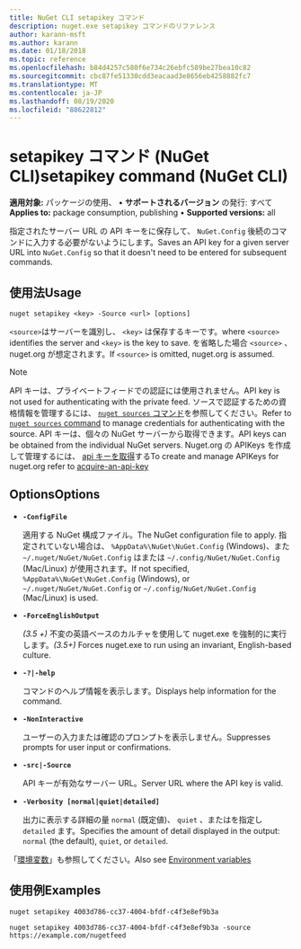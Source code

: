 ```yaml
---
title: NuGet CLI setapikey コマンド
description: nuget.exe setapikey コマンドのリファレンス
author: karann-msft
ms.author: karann
ms.date: 01/18/2018
ms.topic: reference
ms.openlocfilehash: b84d4257c580f6e734c26ebfc589be27bea10c82
ms.sourcegitcommit: cbc87fe51330cdd3eacaad3e8656eb4258882fc7
ms.translationtype: MT
ms.contentlocale: ja-JP
ms.lasthandoff: 08/19/2020
ms.locfileid: "88622812"
---
```

# <a name="setapikey-command-nuget-cli"></a><span data-ttu-id="98398-103">setapikey コマンド (NuGet CLI)</span><span class="sxs-lookup"><span data-stu-id="98398-103">setapikey command (NuGet CLI)</span></span>

<span data-ttu-id="98398-104">**適用対象:** パッケージの使用、 &bullet; **サポートされるバージョン** の発行: すべて</span><span class="sxs-lookup"><span data-stu-id="98398-104">**Applies to:** package consumption, publishing &bullet; **Supported versions:** all</span></span>

<span data-ttu-id="98398-105">指定されたサーバー URL の API キーをに保存して、 `NuGet.Config` 後続のコマンドに入力する必要がないようにします。</span><span class="sxs-lookup"><span data-stu-id="98398-105">Saves an API key for a given server URL into `NuGet.Config` so that it doesn't need to be entered for subsequent commands.</span></span>

## <a name="usage"></a><span data-ttu-id="98398-106">使用法</span><span class="sxs-lookup"><span data-stu-id="98398-106">Usage</span></span>

```cli
nuget setapikey <key> -Source <url> [options]
```

<span data-ttu-id="98398-107">`<source>`はサーバーを識別し、 `<key>` は保存するキーです。</span><span class="sxs-lookup"><span data-stu-id="98398-107">where `<source>` identifies the server and `<key>` is the key to save.</span></span> <span data-ttu-id="98398-108">を省略した場合 `<source>` 、nuget.org が想定されます。</span><span class="sxs-lookup"><span data-stu-id="98398-108">If `<source>` is omitted, nuget.org is assumed.</span></span> 

> [!NOTE]
> <span data-ttu-id="98398-109">API キーは、プライベートフィードでの認証には使用されません。</span><span class="sxs-lookup"><span data-stu-id="98398-109">API key is not used for authenticating with the private feed.</span></span> <span data-ttu-id="98398-110">ソースで認証するための資格情報を管理するには、 [ `nuget sources` コマンド](../cli-reference/cli-ref-sources.md)を参照してください。</span><span class="sxs-lookup"><span data-stu-id="98398-110">Refer to [`nuget sources` command](../cli-reference/cli-ref-sources.md) to manage credentials for authenticating with the source.</span></span>
> <span data-ttu-id="98398-111">API キーは、個々の NuGet サーバーから取得できます。</span><span class="sxs-lookup"><span data-stu-id="98398-111">API keys can be obtained from the individual NuGet servers.</span></span> <span data-ttu-id="98398-112">Nuget.org の APIKeys を作成して管理するには、 [api キーを取得](../../nuget-org/scoped-api-keys.md#acquire-an-api-key)する</span><span class="sxs-lookup"><span data-stu-id="98398-112">To create and manage APIKeys for nuget.org refer to [acquire-an-api-key](../../nuget-org/scoped-api-keys.md#acquire-an-api-key)</span></span>

## <a name="options"></a><span data-ttu-id="98398-113">Options</span><span class="sxs-lookup"><span data-stu-id="98398-113">Options</span></span>

- **`-ConfigFile`**

  <span data-ttu-id="98398-114">適用する NuGet 構成ファイル。</span><span class="sxs-lookup"><span data-stu-id="98398-114">The NuGet configuration file to apply.</span></span> <span data-ttu-id="98398-115">指定されていない場合は、 `%AppData%\NuGet\NuGet.Config` (Windows)、また `~/.nuget/NuGet/NuGet.Config` はまたは `~/.config/NuGet/NuGet.Config` (Mac/Linux) が使用されます。</span><span class="sxs-lookup"><span data-stu-id="98398-115">If not specified, `%AppData%\NuGet\NuGet.Config` (Windows), or `~/.nuget/NuGet/NuGet.Config` or `~/.config/NuGet/NuGet.Config` (Mac/Linux) is used.</span></span>

- **`-ForceEnglishOutput`**

  <span data-ttu-id="98398-116">*(3.5 +)* 不変の英語ベースのカルチャを使用して nuget.exe を強制的に実行します。</span><span class="sxs-lookup"><span data-stu-id="98398-116">*(3.5+)* Forces nuget.exe to run using an invariant, English-based culture.</span></span>

- **`-?|-help`**

  <span data-ttu-id="98398-117">コマンドのヘルプ情報を表示します。</span><span class="sxs-lookup"><span data-stu-id="98398-117">Displays help information for the command.</span></span>

- **`-NonInteractive`**

  <span data-ttu-id="98398-118">ユーザーの入力または確認のプロンプトを表示しません。</span><span class="sxs-lookup"><span data-stu-id="98398-118">Suppresses prompts for user input or confirmations.</span></span>

- **`-src|-Source`**

  <span data-ttu-id="98398-119">API キーが有効なサーバー URL。</span><span class="sxs-lookup"><span data-stu-id="98398-119">Server URL where the API key is valid.</span></span>

- **`-Verbosity [normal|quiet|detailed]`**

  <span data-ttu-id="98398-120">出力に表示する詳細の量 `normal` (既定値)、 `quiet` 、またはを指定し `detailed` ます。</span><span class="sxs-lookup"><span data-stu-id="98398-120">Specifies the amount of detail displayed in the output: `normal` (the default), `quiet`, or `detailed`.</span></span>

<span data-ttu-id="98398-121">「[環境変数](cli-ref-environment-variables.md)」も参照してください。</span><span class="sxs-lookup"><span data-stu-id="98398-121">Also see [Environment variables](cli-ref-environment-variables.md)</span></span>

## <a name="examples"></a><span data-ttu-id="98398-122">使用例</span><span class="sxs-lookup"><span data-stu-id="98398-122">Examples</span></span>

```cli
nuget setapikey 4003d786-cc37-4004-bfdf-c4f3e8ef9b3a

nuget setapikey 4003d786-cc37-4004-bfdf-c4f3e8ef9b3a -source https://example.com/nugetfeed
```
